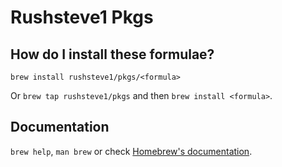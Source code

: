 # Rushsteve1 Pkgs

## How do I install these formulae?

`brew install rushsteve1/pkgs/<formula>`

Or `brew tap rushsteve1/pkgs` and then `brew install <formula>`.

## Documentation

`brew help`, `man brew` or check [Homebrew's documentation](https://docs.brew.sh).
